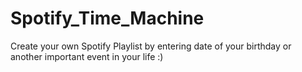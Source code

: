 # Spotify_Time_Machine

Create your own Spotify Playlist by entering date of your birthday or another important event in your life :)
